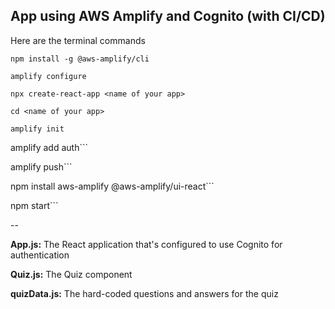 App using AWS Amplify and Cognito (with CI/CD)
-
Here are the terminal commands

```npm install -g @aws-amplify/cli```

```amplify configure```

```npx create-react-app <name of your app>```

```cd <name of your app>```

```amplify init```

amplify add auth```

amplify push```

npm install aws-amplify @aws-amplify/ui-react```

npm start```

--

**App.js:** The React application that's configured to use Cognito for authentication

**Quiz.js:** The Quiz component

**quizData.js:** The hard-coded questions and answers for the quiz
